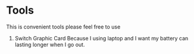 # Tools
This is convenient tools please feel free to use
1. Switch Graphic Card 
Because I using laptop and I want my battery can lasting longer when I go out.

